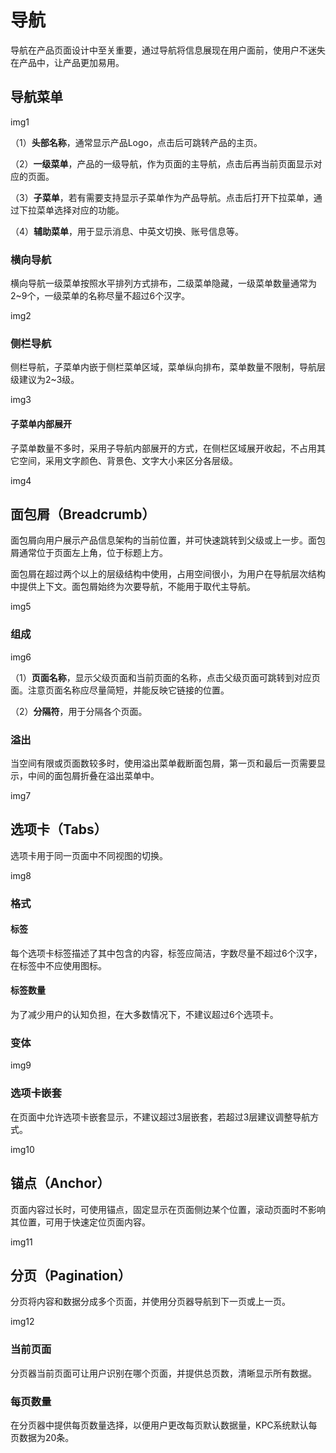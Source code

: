 # 导航



导航在产品⻚⾯设计中⾄关重要，通过导航将信息展现在⽤户⾯前，使⽤户不迷失在产品中，让产品更加易⽤。



## 导航菜单

img1

（1）**头部名称**，通常显示产品Logo，点击后可跳转产品的主⻚。

（2）**⼀级菜单**，产品的⼀级导航，作为⻚⾯的主导航，点击后再当前⻚⾯显示对应的⻚⾯。

（3）**⼦菜单**，若有需要⽀持显示⼦菜单作为产品导航。点击后打开下拉菜单，通过下拉菜单选择对应的功能。

（4）**辅助菜单**，⽤于显示消息、中英⽂切换、账号信息等。

### 横向导航

横向导航⼀级菜单按照⽔平排列⽅式排布，⼆级菜单隐藏，⼀级菜单数量通常为2~9个，⼀级菜单的名称尽量不超过6个汉字。

img2

### 侧栏导航

侧栏导航，⼦菜单内嵌于侧栏菜单区域，菜单纵向排布，菜单数量不限制，导航层级建议为2~3级。

img3

#### ⼦菜单内部展开

⼦菜单数量不多时，采⽤⼦导航内部展开的⽅式，在侧栏区域展开收起，不占⽤其它空间，采⽤⽂字颜⾊、背景⾊、⽂字⼤⼩来区分各层级。

img4



## ⾯包屑（Breadcrumb）

⾯包屑向⽤户展示产品信息架构的当前位置，并可快速跳转到⽗级或上⼀步。⾯包屑通常位于⻚⾯左上⻆，位于标题上⽅。

⾯包屑在超过两个以上的层级结构中使⽤，占⽤空间很⼩，为⽤户在导航层次结构中提供上下⽂。⾯包屑始终为次要导航，不能⽤于取代主导航。

img5

### 组成

img6

（1）**⻚⾯名称**，显示⽗级⻚⾯和当前⻚⾯的名称，点击⽗级⻚⾯可跳转到对应⻚⾯。注意⻚⾯名称应尽量简短，并能反映它链接的位置。

（2）**分隔符**，⽤于分隔各个⻚⾯。

### 溢出

当空间有限或⻚⾯数较多时，使⽤溢出菜单截断⾯包屑，第⼀⻚和最后⼀⻚需要显示，中间的⾯包屑折叠在溢出菜单中。

img7



## 选项卡（Tabs）

选项卡⽤于同⼀⻚⾯中不同视图的切换。

img8

### 格式

#### 标签

每个选项卡标签描述了其中包含的内容，标签应简洁，字数尽量不超过6个汉字，在标签中不应使⽤图标。

#### 标签数量

为了减少⽤户的认知负担，在⼤多数情况下，不建议超过6个选项卡。

### 变体

img9

### 选项卡嵌套

在⻚⾯中允许选项卡嵌套显示，不建议超过3层嵌套，若超过3层建议调整导航⽅式。

img10



## 锚点（Anchor）

⻚⾯内容过⻓时，可使⽤锚点，固定显示在⻚⾯侧边某个位置，滚动⻚⾯时不影响其位置，可⽤于快速定位⻚⾯内容。

img11



## 分⻚（Pagination）

分⻚将内容和数据分成多个⻚⾯，并使⽤分⻚器导航到下⼀⻚或上⼀⻚。

img12

### 当前⻚⾯

分⻚器当前⻚⾯可让⽤户识别在哪个⻚⾯，并提供总⻚数，清晰显示所有数据。

### 每⻚数量

在分⻚器中提供每⻚数量选择，以便⽤户更改每⻚默认数据量，KPC系统默认每⻚数据为20条。